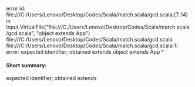 error id: file:///C:/Users/Lenovo/Desktop/Codes/Scala/match.scala/gcd.scala:[7..14) in Input.VirtualFile("file:///C:/Users/Lenovo/Desktop/Codes/Scala/match.scala/gcd.scala", "object extends App")
file:///C:/Users/Lenovo/Desktop/Codes/Scala/match.scala/gcd.scala
file:///C:/Users/Lenovo/Desktop/Codes/Scala/match.scala/gcd.scala:1: error: expected identifier; obtained extends
object extends App
       ^
#### Short summary: 

expected identifier; obtained extends